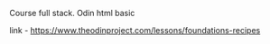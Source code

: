 Course full stack. Odin html basic


link - https://www.theodinproject.com/lessons/foundations-recipes